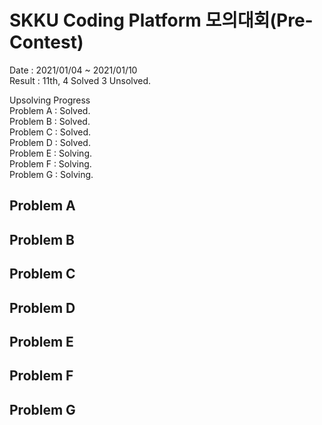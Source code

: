 # SKKU Coding Platform 모의대회(Pre-Contest)
Date : 2021/01/04 ~ 2021/01/10  
Result : 11th, 4 Solved 3 Unsolved.  

Upsolving Progress  
Problem A : Solved.  
Problem B : Solved.  
Problem C : Solved.  
Problem D : Solved.  
Problem E : Solving.  
Problem F : Solving.  
Problem G : Solving.

## Problem A

## Problem B

## Problem C

## Problem D

## Problem E

## Problem F

## Problem G
